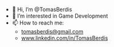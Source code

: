 - 👋 Hi, I’m @TomasBerdis
- 👀 I’m interested in Game Development
- 📫 How to reach me:
  -  tomasberdis@gmail.com
  -  www.linkedin.com/in/TomasBerdis
